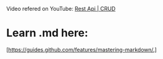 Video refered on YouTube: [Rest Api | CRUD](https://youtu.be/2FeymQoKvrk)  

# Learn .md here:
[https://guides.github.com/features/mastering-markdown/.]